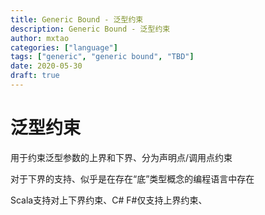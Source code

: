 ```yaml
---
title: Generic Bound - 泛型约束
description: Generic Bound - 泛型约束
author: mxtao
categories: ["language"]
tags: ["generic", "generic bound", "TBD"]
date: 2020-05-30
draft: true
---
```


# 泛型约束

用于约束泛型参数的上界和下界、分为声明点/调用点约束


对于下界的支持、似乎是在存在“底”类型概念的编程语言中存在

Scala支持对上下界约束、C# F#仅支持上界约束、
